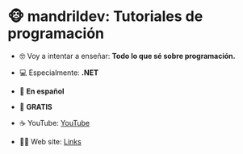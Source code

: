 # 🐵 mandrildev: Tutoriales de programación
- 🤓 Voy a intentar a enseñar: **Todo lo que sé sobre programación.**
- 💻 Especialmente: **.NET**
- 🧉 **En español**
- 🤑 **GRATIS**

- ☕ YouTube: [YouTube][youtube]
- 🙋‍♂️ Web site: [Links][links]

[youtube]: https://www.youtube.com/@mandrildev/?sub_confirmation=1
[links]: https://mandril.dev
